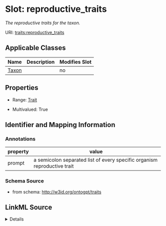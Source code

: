 

# Slot: reproductive_traits


_The reproductive traits for the taxon._



URI: [traits:reproductive_traits](http://w3id.org/ontogpt/traits/reproductive_traits)



<!-- no inheritance hierarchy -->





## Applicable Classes

| Name | Description | Modifies Slot |
| --- | --- | --- |
| [Taxon](Taxon.md) |  |  no  |







## Properties

* Range: [Trait](Trait.md)

* Multivalued: True





## Identifier and Mapping Information





### Annotations

| property | value |
| --- | --- |
| prompt | a semicolon separated list of every specific organism reproductive trait |



### Schema Source


* from schema: http://w3id.org/ontogpt/traits




## LinkML Source

<details>
```yaml
name: reproductive_traits
annotations:
  prompt:
    tag: prompt
    value: a semicolon separated list of every specific organism reproductive trait
description: The reproductive traits for the taxon.
from_schema: http://w3id.org/ontogpt/traits
rank: 1000
multivalued: true
alias: reproductive_traits
owner: Taxon
domain_of:
- Taxon
range: Trait

```
</details>